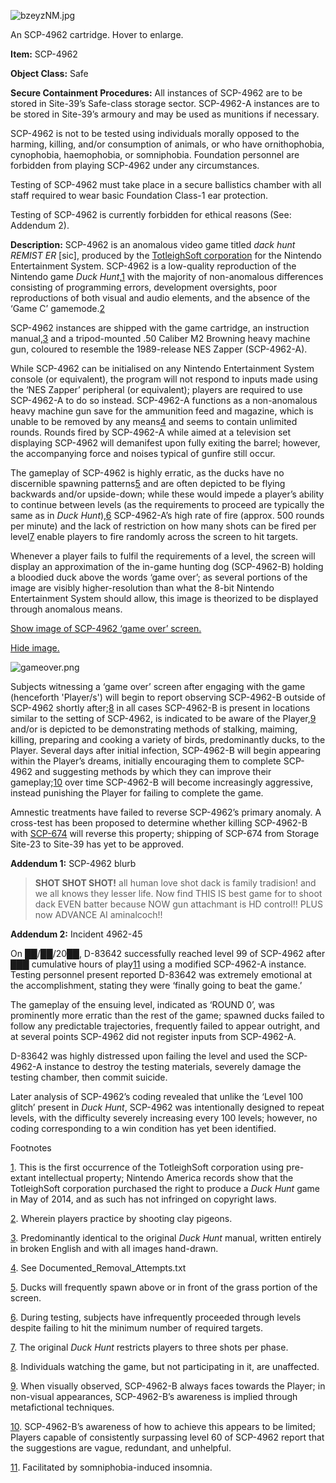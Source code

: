 ![bzeyzNM.jpg](http://scp-wiki.wdfiles.com/local--files/scp-4962/bzeyzNM.jpg)

An SCP-4962 cartridge. Hover to enlarge.

**Item:** SCP-4962

**Object Class:** Safe

**Secure Containment Procedures:** All instances of SCP-4962 are to be stored in Site-39’s Safe-class storage sector. SCP-4962-A instances are to be stored in Site-39’s armoury and may be used as munitions if necessary.

SCP-4962 is not to be tested using individuals morally opposed to the harming, killing, and/or consumption of animals, or who have ornithophobia, cynophobia, haemophobia, or somniphobia. Foundation personnel are forbidden from playing SCP-4962 under any circumstances.

Testing of SCP-4962 must take place in a secure ballistics chamber with all staff required to wear basic Foundation Class-1 ear protection.

Testing of SCP-4962 is currently forbidden for ethical reasons (See: Addendum 2).

**Description:** SCP-4962 is an anomalous video game titled _dack hunt REMIST ER_ \[sic\], produced by the [TotleighSoft corporation](/scp-2803) for the Nintendo Entertainment System. SCP-4962 is a low-quality reproduction of the Nintendo game _Duck Hunt_,[1](javascript:;) with the majority of non-anomalous differences consisting of programming errors, development oversights, poor reproductions of both visual and audio elements, and the absence of the ‘Game C’ gamemode.[2](javascript:;)

SCP-4962 instances are shipped with the game cartridge, an instruction manual,[3](javascript:;) and a tripod-mounted .50 Caliber M2 Browning heavy machine gun, coloured to resemble the 1989-release NES Zapper (SCP-4962-A).

While SCP-4962 can be initialised on any Nintendo Entertainment System console (or equivalent), the program will not respond to inputs made using the ‘NES Zapper’ peripheral (or equivalent); players are required to use SCP-4962-A to do so instead. SCP-4962-A functions as a non-anomalous heavy machine gun save for the ammunition feed and magazine, which is unable to be removed by any means[4](javascript:;) and seems to contain unlimited rounds. Rounds fired by SCP-4962-A while aimed at a television set displaying SCP-4962 will demanifest upon fully exiting the barrel; however, the accompanying force and noises typical of gunfire still occur.

The gameplay of SCP-4962 is highly erratic, as the ducks have no discernible spawning patterns[5](javascript:;) and are often depicted to be flying backwards and/or upside-down; while these would impede a player’s ability to continue between levels (as the requirements to proceed are typically the same as in _Duck Hunt_),[6](javascript:;) SCP-4962-A’s high rate of fire (approx. 500 rounds per minute) and the lack of restriction on how many shots can be fired per level[7](javascript:;) enable players to fire randomly across the screen to hit targets.

Whenever a player fails to fulfil the requirements of a level, the screen will display an approximation of the in-game hunting dog (SCP-4962-B) holding a bloodied duck above the words ‘game over’; as several portions of the image are visibly higher-resolution than what the 8-bit Nintendo Entertainment System should allow, this image is theorized to be displayed through anomalous means.

[Show image of SCP-4962 ‘game over’ screen.](javascript:;)

[Hide image.](javascript:;)

![gameover.png](http://scp-wiki.wdfiles.com/local--files/scp-4962/gameover.png)

  
Subjects witnessing a ‘game over’ screen after engaging with the game (henceforth 'Player/s') will begin to report observing SCP-4962-B outside of SCP-4962 shortly after;[8](javascript:;) in all cases SCP-4962-B is present in locations similar to the setting of SCP-4962, is indicated to be aware of the Player,[9](javascript:;) and/or is depicted to be demonstrating methods of stalking, maiming, killing, preparing and cooking a variety of birds, predominantly ducks, to the Player. Several days after initial infection, SCP-4962-B will begin appearing within the Player’s dreams, initially encouraging them to complete SCP-4962 and suggesting methods by which they can improve their gameplay;[10](javascript:;) over time SCP-4962-B will become increasingly aggressive, instead punishing the Player for failing to complete the game.

Amnestic treatments have failed to reverse SCP-4962’s primary anomaly. A cross-test has been proposed to determine whether killing SCP-4962-B with [SCP-674](/scp-674) will reverse this property; shipping of SCP-674 from Storage Site-23 to Site-39 has yet to be approved.

**Addendum 1:** SCP-4962 blurb

> **SHOT SHOT SHOT!** all human love shot dack is family tradision! and we all knows they lesser life. Now find THIS IS best game for to shoot dack EVEN batter because NOW gun attachmant is HD control!! PLUS now ADVANCE AI aminalcoch!!

**Addendum 2:** Incident 4962-45

On ██/██/20██, D-83642 successfully reached level 99 of SCP-4962 after ███ cumulative hours of play[11](javascript:;) using a modified SCP-4962-A instance. Testing personnel present reported D-83642 was extremely emotional at the accomplishment, stating they were ‘finally going to beat the game.’

The gameplay of the ensuing level, indicated as ‘ROUND 0’, was prominently more erratic than the rest of the game; spawned ducks failed to follow any predictable trajectories, frequently failed to appear outright, and at several points SCP-4962 did not register inputs from SCP-4962-A.

D-83642 was highly distressed upon failing the level and used the SCP-4962-A instance to destroy the testing materials, severely damage the testing chamber, then commit suicide.

Later analysis of SCP-4962’s coding revealed that unlike the ‘Level 100 glitch’ present in _Duck Hunt_, SCP-4962 was intentionally designed to repeat levels, with the difficulty severely increasing every 100 levels; however, no coding corresponding to a win condition has yet been identified.

Footnotes

[1](javascript:;). This is the first occurrence of the TotleighSoft corporation using pre-extant intellectual property; Nintendo America records show that the TotleighSoft corporation purchased the right to produce a _Duck Hunt_ game in May of 2014, and as such has not infringed on copyright laws.

[2](javascript:;). Wherein players practice by shooting clay pigeons.

[3](javascript:;). Predominantly identical to the original _Duck Hunt_ manual, written entirely in broken English and with all images hand-drawn.

[4](javascript:;). See Documented\_Removal\_Attempts.txt

[5](javascript:;). Ducks will frequently spawn above or in front of the grass portion of the screen.

[6](javascript:;). During testing, subjects have infrequently proceeded through levels despite failing to hit the minimum number of required targets.

[7](javascript:;). The original _Duck Hunt_ restricts players to three shots per phase.

[8](javascript:;). Individuals watching the game, but not participating in it, are unaffected.

[9](javascript:;). When visually observed, SCP-4962-B always faces towards the Player; in non-visual appearances, SCP-4962-B’s awareness is implied through metafictional techniques.

[10](javascript:;). SCP-4962-B’s awareness of how to achieve this appears to be limited; Players capable of consistently surpassing level 60 of SCP-4962 report that the suggestions are vague, redundant, and unhelpful.

[11](javascript:;). Facilitated by somniphobia-induced insomnia.
